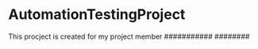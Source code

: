 # AutomationTestingProject
This procject is created for my project member
###########
########
######



#
